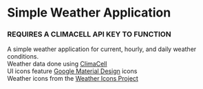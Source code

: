 # Simple Weather Application

<h3>REQUIRES A CLIMACELL API KEY TO FUNCTION</h3>
A simple weather application for current, hourly, and daily weather conditions.<br>
Weather data done using <a href="https://www.climacell.co/">ClimaCell</a> <br>
UI icons feature <a href="https://github.com/google/material-design-icons">Google Material Design</a> icons <br> 
Weather icons from the <a href="https://erikflowers.github.io/weather-icons/">Weather Icons Project</a>

